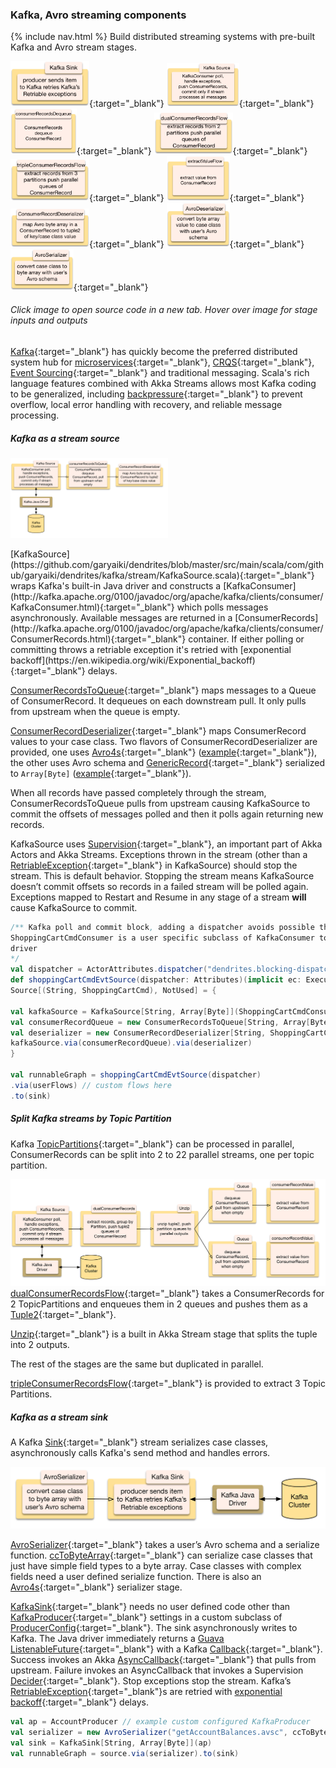 
### Kafka, Avro streaming components

{% include nav.html %}
Build distributed streaming systems with pre-built Kafka and Avro stream stages.

[<img src="png/KafkaSink.png?raw=true" alt="KafkaSink" width="25%" height="25%" title="input serialized value, publish it, uses Akka Supervision to retry temporary errors with exponential backoff or fail the stream">](https://github.com/garyaiki/dendrites/blob/master/src/main/scala/com/github/garyaiki/dendrites/kafka/stream/KafkaSink.scala){:target="_blank"}
[<img src="png/KafkaSource.png?raw=true" alt="KafkaSource" width="23%" height="23%" title="input Kafka, output ConsumerRecords">](https://github.com/garyaiki/dendrites/blob/master/src/main/scala/com/github/garyaiki/dendrites/kafka/stream/KafkaSource.scala){:target="_blank"}
[<img src="png/consumerRecordsDequeue.png?raw=true" alt="consumerRecordsDequeue" width="21%" height="21%" title="input ConsumerRecords, output ConsumerRecord one at a time">](https://github.com/garyaiki/dendrites/blob/master/src/main/scala/com/github/garyaiki/dendrites/kafka/stream/ConsumerRecordsToQueue.scala){:target="_blank"}
[<img src="png/dualConsumerRecordsFlow.png?raw=true" alt="dualConsumerRecordsFlow" width="25%" height="25%" title="input ConsumerRecords from 2 partitions, output tuple of Queue of ConsumerRecord with queue for each partition">](https://github.com/garyaiki/dendrites/blob/master/src/main/scala/com/github/garyaiki/dendrites/kafka/stream/package.scala){:target="_blank"}
[<img src="png/tripleConsumerRecordsFlow.png?raw=true" alt="tripleConsumerRecordsFlow" width="25%" height="25%" title="input ConsumerRecords from 3 partitions, output tuple of Queue of ConsumerRecord with queue for each partition">](https://github.com/garyaiki/dendrites/blob/master/src/main/scala/com/github/garyaiki/dendrites/kafka/stream/package.scala){:target="_blank"}
[<img src="png/extractValueFlow.png?raw=true" alt="extractValueFlow" width="20%" height="20%" title="input ConsumerRecord, output its value">](https://github.com/garyaiki/dendrites/blob/master/src/main/scala/com/github/garyaiki/dendrites/kafka/stream/package.scala){:target="_blank"}
[<img src="png/ConsumerRecordDeserializer.png?raw=true" alt="ConsumerRecordDeserializer" width="25%" height="25%" title="input a ConsumerRecord, output a tuple of Kafka key and case class value">](https://github.com/garyaiki/dendrites/blob/master/src/main/scala/com/github/garyaiki/dendrites/kafka/stream/avro4s/ConsumerRecordDeserializer.scala){:target="_blank"}
[<img src="png/AvroDeserializer.png?raw=true" alt="AvroDeserializer" width="20%" height="20%" title="input an Avro serialized array of bytes, output the case class it maps to">](https://github.com/garyaiki/dendrites/blob/master/src/main/scala/com/github/garyaiki/dendrites/avro4s/stream/Avro4sDeserializer.scala){:target="_blank"}
[<img src="png/AvroSerializer.png?raw=true" alt="AvroSerializer" width="20%" height="20%" title="input a case class, output an Avro serialized array of bytes">](https://github.com/garyaiki/dendrites/blob/master/src/main/scala/com/github/garyaiki/dendrites/avro4s/stream/Avro4sSerializer.scala){:target="_blank"}
###### Click image to open source code in a new tab. Hover over image for stage inputs and outputs

[Kafka](https://engineering.linkedin.com/kafka/benchmarking-apache-kafka-2-million-writes-second-three-cheap-machines){:target="_blank"} has quickly become the preferred distributed system hub for [microservices](https://martinfowler.com/articles/microservices.html){:target="_blank"}, [CRQS](https://martinfowler.com/bliki/CQRS.html){:target="_blank"}, [Event Sourcing](https://www.confluent.io/blog/event-sourcing-cqrs-stream-processing-apache-kafka-whats-connection/){:target="_blank"} and traditional messaging. Scala's rich language features combined with Akka Streams allows most Kafka coding to be generalized, including [backpressure](http://www.reactivemanifesto.org/glossary#Back-Pressure){:target="_blank"} to prevent overflow, local error handling with recovery, and reliable message processing.


##### Kafka as a stream source

<p >
<img src="png/KafkaSourceStream.png?raw=true" width="50%" />
</p>
[KafkaSource](https://github.com/garyaiki/dendrites/blob/master/src/main/scala/com/github/garyaiki/dendrites/kafka/stream/KafkaSource.scala){:target="_blank"} wraps Kafka's built-in Java driver and constructs a [KafkaConsumer](http://kafka.apache.org/0100/javadoc/org/apache/kafka/clients/consumer/KafkaConsumer.html){:target="_blank"} which polls messages asynchronously. Available messages are returned in a [ConsumerRecords](http://kafka.apache.org/0100/javadoc/org/apache/kafka/clients/consumer/ConsumerRecords.html){:target="_blank"} container. If either polling or committing throws a retriable exception it's retried with [exponential backoff](https://en.wikipedia.org/wiki/Exponential_backoff){:target="_blank"} delays. 

[ConsumerRecordsToQueue](https://github.com/garyaiki/dendrites/blob/master/src/main/scala/com/github/garyaiki/dendrites/kafka/stream/ConsumerRecordsToQueue.scala){:target="_blank"} maps messages to a Queue of ConsumerRecord. It dequeues on each downstream pull. It only pulls from upstream when the queue is empty.

[ConsumerRecordDeserializer](https://github.com/garyaiki/dendrites/blob/master/src/main/scala/com/github/garyaiki/dendrites/kafka/stream/avro4s/ConsumerRecordDeserializer.scala){:target="_blank"} maps ConsumerRecord values to your case class. Two flavors of ConsumerRecordDeserializer are provided, one uses [Avro4s](https://github.com/sksamuel/avro4s){:target="_blank"} ([example](https://github.com/garyaiki/dendrites/blob/master/src/main/scala/com/github/garyaiki/dendrites/examples/account/avro4s/Avro4sBalance.scala){:target="_blank"}), the other uses Avro schema and [GenericRecord](http://avro.apache.org/docs/current/api/java/org/apache/avro/generic/GenericRecord.html){:target="_blank"} serialized to `Array[Byte]` ([example](https://github.com/garyaiki/dendrites/blob/master/src/main/scala/com/github/garyaiki/dendrites/examples/account/avro/package.scala){:target="_blank"}).

When all records have passed completely through the stream, ConsumerRecordsToQueue pulls from upstream causing KafkaSource to commit the offsets of messages polled and then it polls again returning new records.

KafkaSource uses [Supervision](http://doc.akka.io/docs/akka/current/scala/stream/stream-error.html){:target="_blank"}, an important part of Akka Actors and Akka Streams.
Exceptions thrown in the stream (other than a [RetriableException](http://kafka.apache.org/0100/javadoc/org/apache/kafka/common/errors/RetriableException.html){:target="_blank"} in KafkaSource) should stop the stream. This is default behavior. Stopping the stream means KafkaSource doesn’t commit offsets so records in a failed stream will be polled again. Exceptions mapped to Restart and Resume in any stage of a stream **will** cause KafkaSource to commit.

```scala
/** Kafka poll and commit block, adding a dispatcher avoids possible thread starvation
ShoppingCartCmdConsumer is a user specific subclass of KafkaConsumer to configure the
driver
*/
val dispatcher = ActorAttributes.dispatcher("dendrites.blocking-dispatcher")
def shoppingCartCmdEvtSource(dispatcher: Attributes)(implicit ec: ExecutionContext, logger: LoggingAdapter):
Source[(String, ShoppingCartCmd), NotUsed] = {

val kafkaSource = KafkaSource[String, Array[Byte]](ShoppingCartCmdConsumer).withAttributes(dispatcher)
val consumerRecordQueue = new ConsumerRecordsToQueue[String, Array[Byte]](extractRecords)
val deserializer = new ConsumerRecordDeserializer[String, ShoppingCartCmd](toCaseClass)
kafkaSource.via(consumerRecordQueue).via(deserializer)
}

val runnableGraph = shoppingCartCmdEvtSource(dispatcher)
.via(userFlows) // custom flows here
.to(sink)
```

##### Split Kafka streams by Topic Partition
Kafka [TopicPartitions](http://kafka.apache.org/0100/javadoc/org/apache/kafka/common/TopicPartition.html){:target="_blank"} can be processed in parallel, ConsumerRecords can be split into 2 to 22 parallel streams, one per topic partition.

![image](png/2PartitionKafkaSourceStream.png?raw=true)
[dualConsumerRecordsFlow](https://github.com/garyaiki/dendrites/blob/master/src/main/scala/com/github/garyaiki/dendrites/kafka/stream/package.scala){:target="_blank"} takes a ConsumerRecords for 2 TopicPartitions and enqueues them in 2 queues and pushes them as a [Tuple2](http://www.scala-lang.org/api/current/scala/Tuple2.html){:target="_blank"}.

[Unzip](http://doc.akka.io/docs/akka/2.4/scala/stream/stages-overview.html#unzip){:target="_blank"} is a built in Akka Stream stage that splits the tuple into 2 outputs.

The rest of the stages are the same but duplicated in parallel.

[tripleConsumerRecordsFlow](https://github.com/garyaiki/dendrites/blob/master/src/main/scala/com/github/garyaiki/dendrites/kafka/stream/package.scala){:target="_blank"} is provided to extract 3 Topic Partitions.

##### Kafka as a stream sink
A Kafka [Sink](http://doc.akka.io/docs/akka/current/scala/stream/stream-flows-and-basics.html#Defining_and_running_streams){:target="_blank"} stream serializes case classes, asynchronously calls Kafka's send method and handles errors.

![image](png/KafkaSinkStream.png?raw=true)

[AvroSerializer](https://github.com/garyaiki/dendrites/blob/master/src/main/scala/com/github/garyaiki/dendrites/avro/stream/AvroSerializer.scala){:target="_blank"} takes a user’s Avro schema and a serialize function. [ccToByteArray](https://github.com/garyaiki/dendrites/blob/master/src/main/scala/com/github/garyaiki/dendrites/avro/package.scala){:target="_blank"} can serialize case classes that just have simple field types to a byte array. Case classes with complex fields need a user defined serialize function. There is also an [Avro4s](https://github.com/garyaiki/dendrites/blob/master/src/main/scala/com/github/garyaiki/dendrites/avro4s/stream/Avro4sSerializer.scala){:target="_blank"} serializer stage.

[KafkaSink](https://github.com/garyaiki/dendrites/blob/master/src/main/scala/com/github/garyaiki/dendrites/kafka/stream/KafkaSink.scala){:target="_blank"} needs no user defined code other than [KafkaProducer](http://kafka.apache.org/0100/javadoc/index.html?org/apache/kafka/clients/producer/KafkaProducer.html){:target="_blank"} settings in a custom subclass of [ProducerConfig](https://github.com/garyaiki/dendrites/blob/master/src/main/scala/com/github/garyaiki/dendrites/kafka/ProducerConfig.scala){:target="_blank"}. The sink asynchronously writes to Kafka. The Java driver immediately returns a [Guava ListenableFuture](https://github.com/google/guava/wiki/ListenableFutureExplained){:target="_blank"} with a Kafka [Callback](http://kafka.apache.org/0100/javadoc/org/apache/kafka/clients/producer/Callback.html){:target="_blank"}. Success invokes an Akka [AsyncCallback](http://doc.akka.io/docs/akka/current/scala/stream/stream-customize.html#using-asynchronous-side-channels){:target="_blank"} that pulls from upstream. Failure invokes an AsyncCallback that invokes a Supervision [Decider](http://doc.akka.io/docs/akka/current/scala/stream/stream-error.html){:target="_blank"}. Stop exceptions stop the stream. Kafka’s [RetriableException](http://kafka.apache.org/0100/javadoc/org/apache/kafka/connect/errors/RetriableException.html){:target="_blank"}s are retried with [exponential backoff](https://en.wikipedia.org/wiki/Exponential_backoff){:target="_blank"} delays.

```scala
val ap = AccountProducer // example custom configured KafkaProducer
val serializer = new AvroSerializer("getAccountBalances.avsc", ccToByteArray)
val sink = KafkaSink[String, Array[Byte]](ap)
val runnableGraph = source.via(serializer).to(sink)
```



